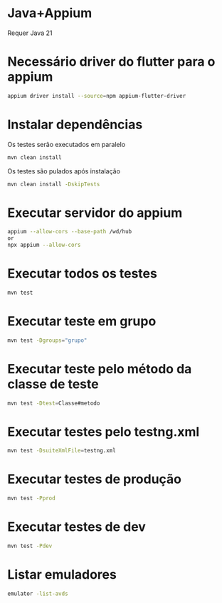 # Java+Appium

Requer Java 21

# Necessário driver do flutter para o appium

```bash
appium driver install --source=npm appium-flutter-driver
```

# Instalar dependências

Os testes serão executados em paralelo

```bash
mvn clean install
```

Os testes são pulados após instalação

```bash
mvn clean install -DskipTests
```

# Executar servidor do appium

```bash
appium --allow-cors --base-path /wd/hub
or
npx appium --allow-cors
```

# Executar todos os testes

```bash
mvn test
```

# Executar teste em grupo

```bash
mvn test -Dgroups="grupo"
```

# Executar teste pelo método da classe de teste

```bash
mvn test -Dtest=Classe#metodo
```

# Executar testes pelo testng.xml

```bash
mvn test -DsuiteXmlFile=testng.xml
```

# Executar testes de produção

```bash
mvn test -Pprod
```
# Executar testes de dev

```bash
mvn test -Pdev
```

# Listar emuladores

```bash
emulator -list-avds
```

